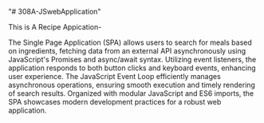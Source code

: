 "# 308A-JSwebApplication"

This is A Recipe Appication-

The Single Page Application (SPA) allows users to search for meals based on ingredients, fetching data from an external API asynchronously using JavaScript's Promises and async/await syntax. Utilizing event listeners, the application responds to both button clicks and keyboard events, enhancing user experience. The JavaScript Event Loop efficiently manages asynchronous operations, ensuring smooth execution and timely rendering of search results. Organized with modular JavaScript and ES6 imports, the SPA showcases modern development practices for a robust web application.

